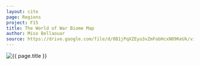 ```yaml
---
layout: cite
page: Regions
project: F15
title: The World of War Biome Map
author: Miso Bellaouar
source: https://drive.google.com/file/d/0B1jPqXZEyu3vZmFobHcxN09KeUk/view?usp=sharing
---
```

![{{ page.title }}](/projects/F15/regions/warmapbiome.png)
